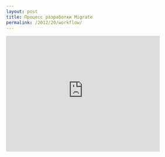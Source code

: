 ```yaml
---
layout: post
title: Процесс разработки Migrate
permalink: /2012/20/workflow/
---
```


<iframe width="420" height="315" src="http://www.youtube.com/embed/v5XcZoDCl7w" frameborder="0" allowfullscreen></iframe>
